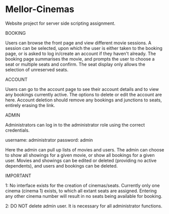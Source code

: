 # Mellor-Cinemas
Website project for server side scripting assignment.

BOOKING

Users can browse the front page and view different movie sessions. 
A session can be selected, upon which the user is either taken to the booking page, or is asked to log in/create an account if they haven't already.
The booking page summarises the movie, and prompts the user to choose a seat or multiple seats and confirm. The seat display only allows the selection of unreserved seats.

ACCOUNT

Users can go to the account page to see their account details and to view any bookings currently active. The options to delete or edit the account are here.
Account deletion should remove any bookings and junctions to seats, entirely erasing the link.

ADMIN

Administrators can log in to the administrator role using the correct credentials.

username: administrator
password: admin

Here the admin can pull up lists of movies and users. The admin can choose to show all showings for a given movie, or show all bookings for a given user.
Movies and showings can be edited or deleted (providing no active dependents), and users and bookings can be deleted.

IMPORTANT

1: No interface exists for the creation of cinemas/seats. Currently only one cinema (cinema 1) exists, to which all extant seats are assigned. Entering any other 
cinema number will result in no seats being available for booking.

2: DO NOT delete admin user. It is necessary for all administrator functions.